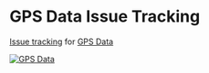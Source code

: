 # GPS Data Issue Tracking
[Issue tracking](https://github.com/ofawx/GPS-Data-Issues/issues) for [GPS Data](https://apps.apple.com/us/app/gps-data-coordinates-speed/id1083013512)

[![GPS Data](https://toolbox.marketingtools.apple.com/api/v2/badges/download-on-the-app-store/black/en-us?releaseDate=1455580800)](https://apps.apple.com/us/app/gps-data-coordinates-speed/id1083013512?itscg=30200&itsct=apps_box_badge&mttnsubad=1083013512)
